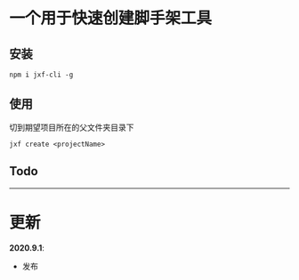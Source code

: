 # 一个用于快速创建脚手架工具

## 安装

```
npm i jxf-cli -g
```

## 使用

切到期望项目所在的父文件夹目录下

```
jxf create <projectName>
```


## Todo

___

# 更新
**2020.9.1**: 
* 发布

